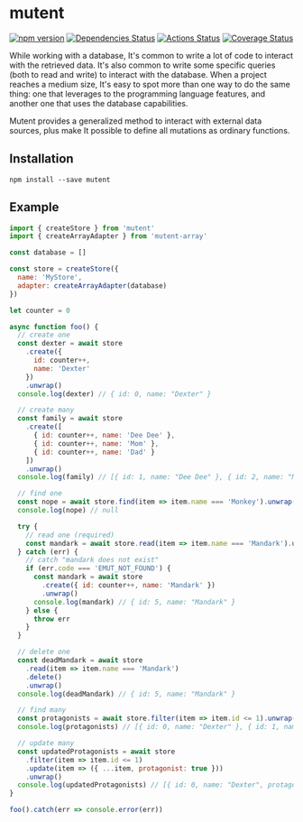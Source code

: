 # mutent

[![npm version](https://badge.fury.io/js/mutent.svg)](https://badge.fury.io/js/mutent)
[![Dependencies Status](https://david-dm.org/greguz/mutent.svg)](https://david-dm.org/greguz/mutent.svg)
[![Actions Status](https://github.com/greguz/mutent/workflows/ci/badge.svg)](https://github.com/greguz/mutent/actions)
[![Coverage Status](https://coveralls.io/repos/github/greguz/mutent/badge.svg?branch=master)](https://coveralls.io/github/greguz/mutent?branch=master)

While working with a database, It's common to write a lot of code to interact with the retrieved data. It's also common to write some specific queries (both to read and write) to interact with the database. When a project reaches a medium size, It's easy to spot more than one way to do the same thing: one that leverages to the programming language features, and another one that uses the database capabilities.

Mutent provides a generalized method to interact with external data sources, plus make It possible to define all mutations as ordinary functions.

## Installation

```
npm install --save mutent
```

## Example

```javascript
import { createStore } from 'mutent'
import { createArrayAdapter } from 'mutent-array'

const database = []

const store = createStore({
  name: 'MyStore',
  adapter: createArrayAdapter(database)
})

let counter = 0

async function foo() {
  // create one
  const dexter = await store
    .create({
      id: counter++,
      name: 'Dexter'
    })
    .unwrap()
  console.log(dexter) // { id: 0, name: "Dexter" }

  // create many
  const family = await store
    .create([
      { id: counter++, name: 'Dee Dee' },
      { id: counter++, name: 'Mom' },
      { id: counter++, name: 'Dad' }
    ])
    .unwrap()
  console.log(family) // [{ id: 1, name: "Dee Dee" }, { id: 2, name: "Mom" }, { id: 3, name: "Dad" }]

  // find one
  const nope = await store.find(item => item.name === 'Monkey').unwrap()
  console.log(nope) // null

  try {
    // read one (required)
    const mandark = await store.read(item => item.name === 'Mandark').unwrap()
  } catch (err) {
    // catch "mandark does not exist"
    if (err.code === 'EMUT_NOT_FOUND') {
      const mandark = await store
        .create({ id: counter++, name: 'Mandark' })
        .unwrap()
      console.log(mandark) // { id: 5, name: "Mandark" }
    } else {
      throw err
    }
  }

  // delete one
  const deadMandark = await store
    .read(item => item.name === 'Mandark')
    .delete()
    .unwrap()
  console.log(deadMandark) // { id: 5, name: "Mandark" }

  // find many
  const protagonists = await store.filter(item => item.id <= 1).unwrap()
  console.log(protagonists) // [{ id: 0, name: "Dexter" }, { id: 1, name: "Dee Dee" }]

  // update many
  const updatedProtagonists = await store
    .filter(item => item.id <= 1)
    .update(item => ({ ...item, protagonist: true }))
    .unwrap()
  console.log(updatedProtagonists) // [{ id: 0, name: "Dexter", protagonist: true }, { id: 1, name: "Dee Dee", protagonist: true }]
}

foo().catch(err => console.error(err))
```
